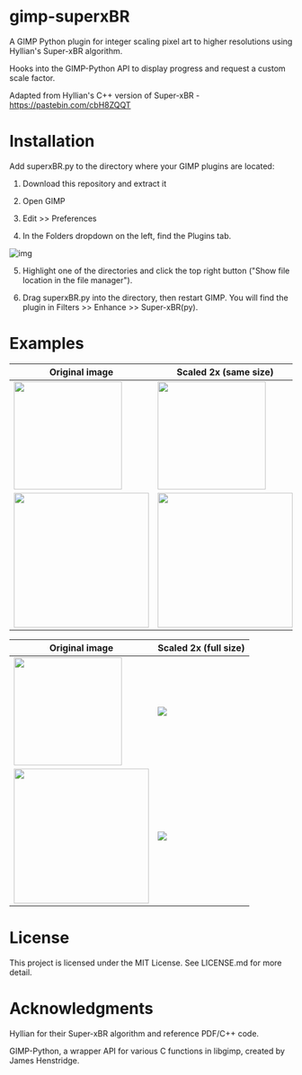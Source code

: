 # gimp-superxBR
A GIMP Python plugin for integer scaling pixel art to higher resolutions using Hyllian's Super-xBR algorithm.

Hooks into the GIMP-Python API to display progress and request a custom scale factor.

Adapted from Hyllian's C++ version of Super-xBR - https://pastebin.com/cbH8ZQQT

# Installation

Add superxBR.py to the directory where your GIMP plugins are located:

1. Download this repository and extract it

2. Open GIMP

3. Edit >> Preferences

4. In the Folders dropdown on the left, find the Plugins tab.

![img](https://i.imgur.com/Sff22K4.png)

5. Highlight one of the directories and click the top right button ("Show file location in the file manager").

6. Drag superxBR.py into the directory, then restart GIMP. You will find the plugin in Filters >> Enhance >> Super-xBR(py).

# Examples

| Original image        | Scaled 2x (same size) |
| ------------- |-------------|
| <img src=https://i.imgur.com/GLFpO76.png height="192"/> | <img src=https://i.imgur.com/WMktwGw.png height="192"/> |
| <img src=https://i.imgur.com/WN535Hm.png height="240"/> | <img src=https://i.imgur.com/6XkhkLt.png height="240"/> |

| Original image        | Scaled 2x (full size) |
| ------------- |-------------|
| <img src=https://i.imgur.com/GLFpO76.png height="192"/> | <img src=https://i.imgur.com/WMktwGw.png/> |
| <img src=https://i.imgur.com/WN535Hm.png height="240"/> | <img src=https://i.imgur.com/6XkhkLt.png/> |

# License

This project is licensed under the MIT License. See LICENSE.md for more detail.

# Acknowledgments

Hyllian for their Super-xBR algorithm and reference PDF/C++ code.

GIMP-Python, a wrapper API for various C functions in libgimp, created by James Henstridge.
